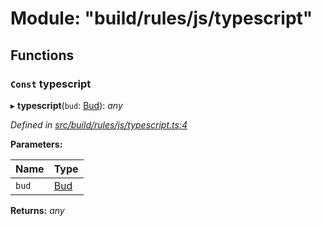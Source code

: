 # Module: "build/rules/js/typescript"

## Functions

### `Const` typescript

▸ **typescript**(`bud`: [Bud](_bud_util_types_.md#bud)): *any*

*Defined in [src/build/rules/js/typescript.ts:4](https://github.com/roots/bud-support/blob/bd00b72/src/build/rules/js/typescript.ts#L4)*

**Parameters:**

Name | Type |
------ | ------ |
`bud` | [Bud](_bud_util_types_.md#bud) |

**Returns:** *any*
